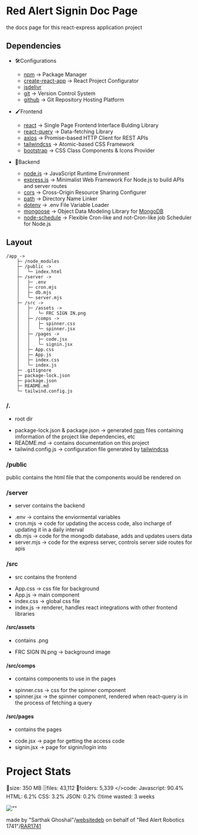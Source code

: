 # Red Alert Signin Doc Page #

the docs page for this react-express application project

## Dependencies ##
- 🛠Configurations
    * [npm](https://www.npmjs.com/) -> Package Manager
    * [create-react-app](https://create-react-app.dev/) -> React Project Configurator 
    * [jsdelivr](https://www.jsdelivr.com/)
    * [git](https://git-scm.com/) -> Version Control System
    * [github](https://github.com) -> Git Repository Hosting Platform

- 🖌️Frontend
    * [react](https://react.dev) -> Single Page Frontend Interface Bulding Library
    * [react-query](https://tanstack.com/query/latest) -> Data-fetching Library
    * [axios](https://axios-http.com/) -> Promise-based HTTP Client for REST APIs
    * [tailwindcss](https://tailwindcss.com/) -> Atomic-based CSS Framework
    * [bootstrap](https://getbootstrap.com/) -> CSS Class Components & Icons Provider

- 🔨Backend
    * [node.js](https://nodejs.org/en) -> JavaScript Runtime Environment
    * [express.js](https://expressjs.com/) ->  Minimalist Web Framework For Node.js to build APIs and server routes
    * [cors](https://www.npmjs.com/package/cors) -> Cross-Origin Resource Sharing Configurer
    * [path](https://www.npmjs.com/package/path) -> Directory Name Linker
    * [dotenv](https://www.npmjs.com/package/dotenv) -> .env File Variable Loader
    * [mongoose](https://mongoosejs.com/) -> Object Data Modeling Library for [MongoDB](https://www.mongodb.com/)
    * [node-schedule](https://www.npmjs.com/package/node-schedule) -> Flexible Cron-like and not-Cron-like job Scheduler for Node.js

## Layout ##

```shell
/app ->
    ├─ /node_modules
    ├─ /public ->
    │   └─ index.html
    ├─ /server ->
    │   ├─ .env
    │   ├─ cron.mjs
    │   ├─ db.mjs
    │   └─ server.mjs
    ├─ /src ->
    │   ├─ /assets ->
    │   │   └─ FRC SIGN IN.png
    │   ├─ /comps ->
    │   │   ├─ spinner.css
    │   │   └─ spinner.jsx
    │   ├─ /pages ->
    │   │   ├─ code.jsx
    │   │   └─ signin.jsx
    │   ├─ App.css
    │   ├─ App.js
    │   ├─ index.css
    │   └─ index.js
    ├─ .gitignore
    ├─ package-lock.json
    ├─ package.json
    ├─ README.md
    └─ tailwind.config.js
```

### /. ###
- root dir
* package-lock.json & package.json -> generated [npm](https://www.npmjs.com/) files containing imformation of the project like dependencies, etc
* README.md -> contains documentation on this project
* tailwind.config.js -> configuration file generated by [tailwindcss](https://tailwindcss.com/)

### /public ###
public contains the html file that the components would be rendered on

### /server ###
- server contains the backend
* .env -> contains the enviormental variables
* cron.mjs -> code for updating the access code, also incharge of updating it in a daily interval
* db.mjs -> code for the mongodb database, adds and updates users data
* server.mjs -> code for the express server, controls server side routes for apis

### /src ###
- src contains the frontend
* App.css -> css file for background
* App.js -> main component
* index.css -> global css file
* index.js -> renderer, handles react integrations with other frontend libraries

#### /src/assets ####
- contains .png
* FRC SIGN IN.png -> background image

#### /src/comps ####
- contains components to use in the pages
* spinner.css -> css for the spinner component
* spinner.jsx -> the spinner component, rendered when react-query is in the process of fetching a query

#### /src/pages ####
- contains the pages
* code.jsx -> page for getting the access code
* signin.jsx -> page for signin/login into

# Project Stats #
 📏size: 350 MB
 🗄️files: 43,112
 📁folders: 5,339
 </>code: 
    Javascript: 90.4%
    HTML: 6.2%
    CSS: 3.2%
    JSON: 0.2%
 ⏰time wasted: 3 weeks

![""](https://www.reddit.com/media?url=https%3A%2F%2Fi.redd.it%2F9gwumjr5x5831.jpg)

made by "Sarthak Ghoshal"/[websitedeb](https://github.com/websitedeb) on behalf of "Red Alert Robotics 1741"/[RAR1741](https://github.com/RAR1741)
